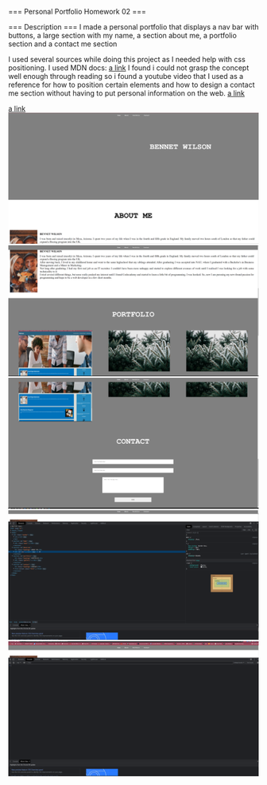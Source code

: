 === Personal Portfolio Homework 02 ===

=== Description ===
I made a personal portfolio that displays a nav bar with buttons, a large section with my name, a section about me, a portfolio section and a contact me section

I used several sources while doing this project as I needed help with css positioning. I used MDN docs: [a link](https://developer.mozilla.org/en-US/docs/Web/CSS/position) 
I found i could not grasp the concept well enough through reading so i found a youtube video  that I used as a reference for how to position certain elements and how to design a contact me section without having to put personal information on the web.
[a link](https://www.youtube.com/watch?v=zX3ikOsQg58&list=FLiUf77kqttt-k_2JSR70LDw&index=1&ab_channel=TutorialsDev) 



[a link](https://bennetwilson.github.io/02-homework-personal-portfolio/)
![alt text](Assets\capture1.PNG)
![alt text](Assets\capture2.PNG)
![alt text](Assets\capture3.PNG)
![alt text](Assets\capture-inspect-1.PNG)
![alt text](Assets\captuer-inspect-2.PNG)